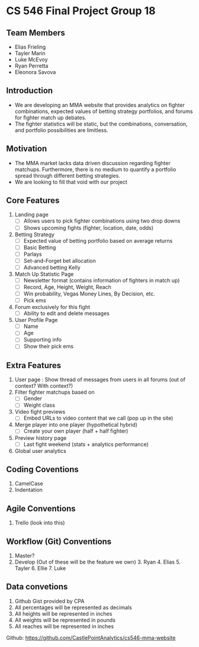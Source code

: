 # CS 546 Final Project Group 18

## Team Members
- Elias Frieling
- Tayler Marin
- Luke McEvoy
- Ryan Perretta
- Eleonora Savova

## Introduction

- We are developing an MMA website that provides analytics on fighter combinations, expected values of betting strategy portfolios, and forums for fighter match up debates. 
- The fighter statistics will be static, but the combinations, conversation, and portfolio possibilities are limitless.

## Motivation

- The MMA market lacks data driven discussion regarding fighter matchups. Furthermore, there is no medium to quantify a portfolio spread through different betting strategies.
- We are looking to fill that void with our project

## Core Features

1. Landing page
    - [ ] Allows users to pick fighter combinations using two drop downs
    - [ ] Shows upcoming fights (fighter, location, date, odds)
2. Betting Strategy
    - [ ] Expected value of betting portfolio based on average returns
    - [ ] Basic Betting
    - [ ] Parlays 
    - [ ] Set-and-Forget bet allocation
    - [ ] Advanced betting Kelly
3. Match Up Statistic Page
    - [ ] Newsletter format (contains information of fighters in match up)
    - [ ] Record, Age, Height, Weight, Reach
    - [ ] Win probability, Vegas Money Lines, By Decision, etc.
    - [ ] Pick ems
4. Forum exclusively for this fight
    - [ ] Ability to edit and delete messages
5. User Profile Page
    - [ ] Name
    - [ ] Age
    - [ ] Supporting info
    - [ ] Show their pick ems

## Extra Features

1. User page : Show thread of messages from users in all forums (out of context? With context?)
2. Filter fighter matchups based on
    - [ ] Gender
    - [ ] Weight class
3. Video fight previews
    - [ ] Embed URLs to video content that we call (pop up in the site)
4. Merge player into one player (hypothetical hybrid)
    - [ ] Create your own player (half + half fighter)
5. Preview history page
    - [ ] Last fight weekend (stats + analytics performance)
6. Global user analytics

## Coding Coventions
1. CamelCase
2. Indentation

## Agile Conventions
1. Trello (look into this)

## Workflow (Git) Conventions
1. Master?
2. Develop
    (Out of these will be the feature we own)
    3. Ryan
    4. Elias
    5. Tayler
    6. Ellie
    7. Luke

## Data convetions
1. Github Gist provided by CPA
2. All percentages will be represented as decimals
3. All heights will be represented in inches
4. All weights will be represented in pounds
5. All reaches will be represented in inches

Github: https://github.com/CastlePointAnalytics/cs546-mma-website


